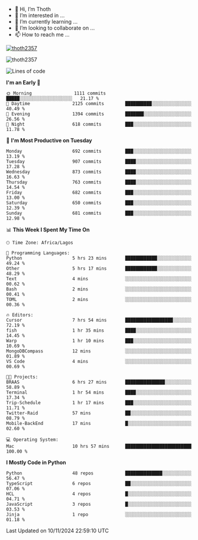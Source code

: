 <!---
thoth2357/thoth2357 is a ✨ special ✨ repository because its `README.md` (this file) appears on your GitHub profile.
You can click the Preview link to take a look at your changes.
--->

- 👋 Hi, I’m Thoth
- 👀 I’m interested in ...
- 🌱 I’m currently learning ...
- 💞️ I’m looking to collaborate on ...
- 📫 How to reach me ...


<p align="left"> <a href="https://github.com/ryo-ma/github-profile-trophy"><img src="https://github-profile-trophy.vercel.app/?username=thoth2357&theme=gruvbox&no-bg=true&no-frame=false&title=MultiLanguage,Commits,Repositories,Stars,Followers,PullRequest,Reviews,Issues" alt="thoth2357" /></a> </p>

<p align="left"> <img src="https://komarev.com/ghpvc/?username=thoth2357&label=Profile%20views&color=0e75b6&style=flat" alt="thoth2357" /> </p>

<!--START_SECTION:waka-->
![Lines of code](https://img.shields.io/badge/From%20Hello%20World%20I%27ve%20Written-30.4%20million%20lines%20of%20code-blue)

**I'm an Early 🐤** 

```text
🌞 Morning                1111 commits        █████░░░░░░░░░░░░░░░░░░░░   21.17 % 
🌆 Daytime                2125 commits        ██████████░░░░░░░░░░░░░░░   40.49 % 
🌃 Evening                1394 commits        ███████░░░░░░░░░░░░░░░░░░   26.56 % 
🌙 Night                  618 commits         ███░░░░░░░░░░░░░░░░░░░░░░   11.78 % 
```
📅 **I'm Most Productive on Tuesday** 

```text
Monday                   692 commits         ███░░░░░░░░░░░░░░░░░░░░░░   13.19 % 
Tuesday                  907 commits         ████░░░░░░░░░░░░░░░░░░░░░   17.28 % 
Wednesday                873 commits         ████░░░░░░░░░░░░░░░░░░░░░   16.63 % 
Thursday                 763 commits         ████░░░░░░░░░░░░░░░░░░░░░   14.54 % 
Friday                   682 commits         ███░░░░░░░░░░░░░░░░░░░░░░   13.00 % 
Saturday                 650 commits         ███░░░░░░░░░░░░░░░░░░░░░░   12.39 % 
Sunday                   681 commits         ███░░░░░░░░░░░░░░░░░░░░░░   12.98 % 
```


📊 **This Week I Spent My Time On** 

```text
🕑︎ Time Zone: Africa/Lagos

💬 Programming Languages: 
Python                   5 hrs 23 mins       ████████████░░░░░░░░░░░░░   49.24 % 
Other                    5 hrs 17 mins       ████████████░░░░░░░░░░░░░   48.29 % 
Text                     4 mins              ░░░░░░░░░░░░░░░░░░░░░░░░░   00.62 % 
Bash                     2 mins              ░░░░░░░░░░░░░░░░░░░░░░░░░   00.41 % 
TOML                     2 mins              ░░░░░░░░░░░░░░░░░░░░░░░░░   00.36 % 

🔥 Editors: 
Cursor                   7 hrs 54 mins       ██████████████████░░░░░░░   72.19 % 
fish                     1 hr 35 mins        ████░░░░░░░░░░░░░░░░░░░░░   14.45 % 
Warp                     1 hr 10 mins        ███░░░░░░░░░░░░░░░░░░░░░░   10.69 % 
MongoDBCompass           12 mins             ░░░░░░░░░░░░░░░░░░░░░░░░░   01.89 % 
VS Code                  4 mins              ░░░░░░░░░░░░░░░░░░░░░░░░░   00.69 % 

🐱‍💻 Projects: 
BRAAS                    6 hrs 27 mins       ███████████████░░░░░░░░░░   58.89 % 
Terminal                 1 hr 54 mins        ████░░░░░░░░░░░░░░░░░░░░░   17.34 % 
Trip-Schedule            1 hr 17 mins        ███░░░░░░░░░░░░░░░░░░░░░░   11.71 % 
Twitter-Raid             57 mins             ██░░░░░░░░░░░░░░░░░░░░░░░   08.79 % 
Mobile-BackEnd           17 mins             █░░░░░░░░░░░░░░░░░░░░░░░░   02.60 % 

💻 Operating System: 
Mac                      10 hrs 57 mins      █████████████████████████   100.00 % 
```

**I Mostly Code in Python** 

```text
Python                   48 repos            ██████████████░░░░░░░░░░░   56.47 % 
TypeScript               6 repos             ██░░░░░░░░░░░░░░░░░░░░░░░   07.06 % 
HCL                      4 repos             █░░░░░░░░░░░░░░░░░░░░░░░░   04.71 % 
JavaScript               3 repos             █░░░░░░░░░░░░░░░░░░░░░░░░   03.53 % 
Jinja                    1 repo              ░░░░░░░░░░░░░░░░░░░░░░░░░   01.18 % 
```




 Last Updated on 10/11/2024 22:59:10 UTC
<!--END_SECTION:waka-->
<!--![](http://github-profile-summary-cards.vercel.app/api/cards/profile-details?username=thoth2357&theme=2077)

![](http://github-profile-summary-cards.vercel.app/api/cards/stats?username=thoth2357&theme=2077)![](http://github-profile-summary-cards.vercel.app/api/cards/productive-time?username=thoth2357&theme=2077&utcOffset=8) -->
